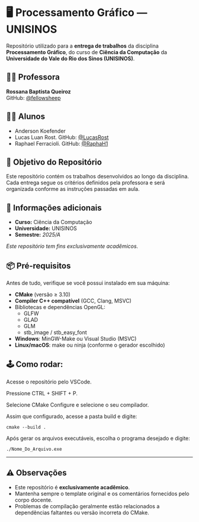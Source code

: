 # 🖥️ Processamento Gráfico — UNISINOS

Repositório utilizado para a **entrega de trabalhos** da disciplina **Processamento Gráfico**, do curso de **Ciência da Computação** da **Universidade do Vale do Rio dos Sinos (UNISINOS)**.

## 👨‍🏫 Professora

**Rossana Baptista Queiroz**  
GitHub: [@fellowsheep](https://github.com/fellowsheep/)

## 👨‍💻 Alunos

- Anderson Koefender  
- Lucas Luan Rost. GitHub: [@LucasRost](https://github.com/LucasRost)
- Raphael Ferracioli. GitHub: [@RaphaH1](https://github.com/RaphaH1)

## 🎯 Objetivo do Repositório

Este repositório contém os trabalhos desenvolvidos ao longo da disciplina. Cada entrega segue os critérios definidos pela professora e será organizada conforme as instruções passadas em aula.


## 📌 Informações adicionais

- **Curso:** Ciência da Computação  
- **Universidade:** UNISINOS  
- **Semestre:** *2025/A*

*Este repositório tem fins exclusivamente acadêmicos.*

## 📦 Pré-requisitos

Antes de tudo, verifique se você possui instalado em sua máquina:

- **CMake** (versão ≥ 3.10)  
- **Compiler C++ compatível** (GCC, Clang, MSVC)  
- Bibliotecas e dependências OpenGL:
  - GLFW  
  - GLAD  
  - GLM  
  - stb_image / stb_easy_font  
- **Windows**: MinGW-Make ou Visual Studio (MSVC)  
- **Linux/macOS**: make ou ninja (conforme o gerador escolhido)


## 🕹️ Como rodar:

Acesse o repositório pelo VSCode.

Pressione CTRL + SHIFT + P.

Selecione CMake Configure e selecione o seu compilador.

Assim que configurado, acesse a pasta build e digite:

    cmake --build .

Após gerar os arquivos executáveis, escolha o programa desejado e digite:

    ./Nome_Do_Arquivo.exe
---

## ⚠️ Observações

- Este repositório é **exclusivamente acadêmico**.  
- Mantenha sempre o template original e os comentários fornecidos pelo corpo docente.  
- Problemas de compilação geralmente estão relacionados a dependências faltantes ou versão incorreta do CMake.

